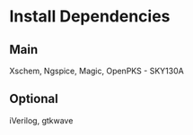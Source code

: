 # Install Dependencies

## Main
Xschem, Ngspice, Magic, OpenPKS - SKY130A

## Optional
iVerilog, gtkwave